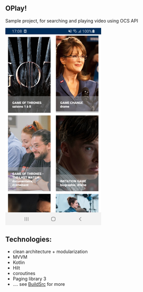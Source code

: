## OPlay!
Sample project, for searching and playing video using OCS API

<img src="https://github.com/medhdj/oplay/blob/main/docs/Screenshot_search_screen.jpg?raw=true" width="300" style="inline">


## Technologies:

- clean architecture + modularization 
- MVVM
- Kotlin
- Hilt
- coroutines
- Paging library 3
- .... see [BuildSrc](https://github.com/medhdj/oplay/blob/main/buildSrc/src/main/kotlin/Dependencies.kt) for more 
